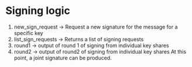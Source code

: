 # Signing logic

1. new_sign_request -> Request a new signature for the message for a specific key
2. list_sign_requests -> Returns a list of signing requests
3. round1 -> output of round 1 of signing from individual key shares
4. round2 -> output of round2 of signing from individual key shares
At this point, a joint signature can be produced.